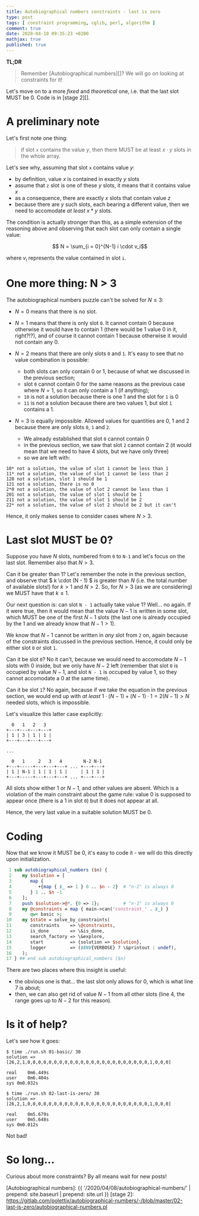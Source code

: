 ```yaml
---
title: Autobiographical numbers constraints - last is zero
type: post
tags: [ constraint programming, cglib, perl, algorithm ]
comment: true
date: 2020-04-10 09:35:23 +0200
mathjax: true
published: true
---
```


**TL;DR**

> Remember [Autobiographical numbers][]? We will go on looking at
> constraints for it!

Let's move on to a more *fixed* and *theoretical* one, i.e. that the last
slot MUST be $0$. Code is in [stage 2][].

# A preliminary note

Let's first note one thing:

> if slot `x` contains the value $y$, then there MUST be at least $x \cdot y$
> slots in the whole array.

Let's see why, assuming that slot `x` contains value $y$:

- by definition, value $x$ is contained in exactly $y$ slots
- assume that `z` slot is one of these $y$ slots, it means that it contains
  value $x$
- as a consequence, there are exactly $x$ slots that contain value $z$
- because there are $y$ such slots, each bearing a different value, then we
  need to accomodate *at least* $x * y$ slots.

The condition is actually stronger than this, as a simple extension of the
reasoning above and observing that each slot can only contain a single
value:

$$ N = \sum_{i = 0}^{N-1} i \cdot v_i$$

where $v_i$ represents the value contained in slot `i`.

# One more thing: N > 3

The autobiographical numbers puzzle can't be solved for $N \leq 3$:

- $N = 0$ means that there is no slot.
- $N = 1$ means that there is only slot `0`. It cannot contain $0$ because
  otherwise it would have to contain $1$ (there would be $1$ value $0$ in
  it, right?!?), and of course it cannot contain $1$ because otherwise it
  would not contain any $0$.
- $N = 2$ means that there are only slots `0` and `1`. It's easy to see that
  no value combination is possible:

  - both slots can only contain $0$ or $1$, because of what we discussed in
    the previous section;
  - slot `0` cannot contain $0$ for the same reasons as the previous case
    where $N = 1$, so it can only contain a $1$ (if anything);
  - `10` is not a solution because there is one $1$ and the slot for `1` is
    $0$
  - `11` is not a solution because there are two values $1$, but slot `1`
    contains a $1$.

- $N = 3$ is equally impossible. Allowed values for quantities are $0$, $1$
  and $2$ because there are only slots `0`, `1` and `2`.
  - We already established that slot `0` cannot contain $0$
  - in the previous section, we saw that slot `2` cannot contain $2$ (it
    would mean that we need to have 4 slots, but we have only three)
  - so we are left with:

```
10* not a solution, the value of slot 1 cannot be less than 1
11* not a solution, the value of slot 1 cannot be less than 2
120 not a solution, slot 1 should be 1
121 not a solution, there is no 0
2*0 not a solution, the value of slot 2 cannot be less than 1
201 not a solution, the value of slot 1 should be 1
211 not a solution, the value of slot 1 should be 2 
22* not a solution, the value of slot 2 should be 2 but it can't
```

Hence, it only makes sense to consider cases where $N > 3$.

# Last slot MUST be 0?

Suppose you have $N$ slots, numbered from `0` to `N-1` and let's focus on
the last slot. Remember also that $N > 3$.

Can it be greater than 1? Let's remember the note in the previous section,
and observe that $ k \cdot (N - 1) $ is greater than $N$ (i.e. the total
number of available slots!) for $k > 1$ and $N > 2$. So, for $N > 3$ (as we
are considering) we MUST have that $k \leq 1$.

Our next question is: can slot `N - 1` actually take value $1$? Well... no
again. If it were true, then it would mean that the value $N - 1$ is written
in some slot, which MUST be one of the first $N - 1$ slots (the last one is
already occupied by the $1$ and we already know that $N - 1 > 1$).

We know that $N - 1$ cannot be written in *any* slot from `2` on, again
because of the constraints discussed in the previous section. Hence, it
could only be either slot `0` or slot `1`.

Can it be slot `0`? No it can't, because we would need to accomodate $N - 1$
slots with $0$ inside, but we only have $N - 2$ left (remember that slot `0`
is occupied by value $N - 1$, and slot `N - 1` is occuped by value $1$, so
they cannot accomodate a $0$ at the same time).

Can it be slot `1`? No again, because if we take the equation in the
previous section, we would end up with *at least* $1 \cdot (N - 1) + (N - 1) \cdot 1
= 2(N - 1) > N$ needed slots, which is impossible.

Let's visualize this latter case explicitly:

```
  0   1   2   3
+---+---+---+---+
| 1 | 3 | 1 | 1 |
+---+---+---+---+

...

  0   1     2   3   4        N-2 N-1 
+---+-----+---+---+---+ ... +---+---+
| 1 | N-1 | 1 | 1 | 1 |     | 1 | 1 |
+---+-----+---+---+---+ ... +---+---+
```

All slots show either $1$ or $N - 1$, and other values are absent. Which is
a violation of the main constraint about the game rule: value $0$ is
supposed to appear once (there is a $1$ in slot `0`) but it does not appear
at all.

Hence, the very last value in a suitable solution MUST be $0$.


# Coding

Now that we know it MUST be $0$, it's easy to code it - we will do this
directly upon initialization.

```perl
 1 sub autobiographical_numbers ($n) {
 2    my $solution = [
 3       map {
 4          +{map { $_ => 1 } 0 .. $n - 2}  # "n-1" is always 0
 5       } 1 .. $n -1
 6    ];
 7    push $solution->@*, {0 => 1};         # "n-1" is always 0
 8    my @constraints = map { main->can('constraint_' . $_) }
 9       qw< basic >;
10    my $state = solve_by_constraints(
11       constraints    => \@constraints,
12       is_done        => \&is_done,
13       search_factory => \&explore,
14       start          => {solution => $solution},
15       logger         => ($ENV{VERBOSE} ? \&printout : undef),
16    );
17 } ## end sub autobiographical_numbers ($n)
```

There are two places where this insight is useful:

- the obvious one is that... the last slot only allows for $0$, which is
  what line 7 is about;
- then, we can also get rid of value $N-1$ from all other slots (line 4, the
  range goes up to $N-2$ for this reason).

# Is it of help?

Let's see how it goes:

```shell
$ time ./run.sh 01-basic/ 30
solution => [26,2,1,0,0,0,0,0,0,0,0,0,0,0,0,0,0,0,0,0,0,0,0,0,0,0,1,0,0,0]

real	0m6.449s
user	0m6.404s
sys	0m0.032s

$ time ./run.sh 02-last-is-zero/ 30
solution => [26,2,1,0,0,0,0,0,0,0,0,0,0,0,0,0,0,0,0,0,0,0,0,0,0,0,1,0,0,0]

real	0m5.679s
user	0m5.648s
sys	0m0.012s
```

Not bad!

# So long...

Curious about more constraints? By all means wait for new posts!


[Autobiographical numbers]: {{ '/2020/04/08/autobiographical-numbers/' | prepend: site.baseurl | prepend: site.url }}
[stage 2]: https://gitlab.com/polettix/autobiographical-numbers/-/blob/master/02-last-is-zero/autobiographical-numbers.pl

